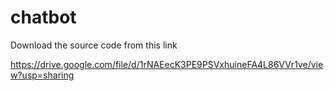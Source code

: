 # chatbot

Download the source code from this link

https://drive.google.com/file/d/1rNAEecK3PE9PSVxhuineFA4L86VVr1ve/view?usp=sharing

